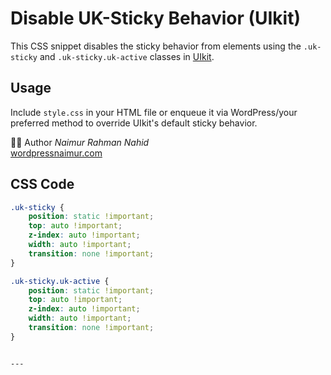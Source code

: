 # Disable UK-Sticky Behavior (UIkit)

This CSS snippet disables the sticky behavior from elements using the `.uk-sticky` and `.uk-sticky.uk-active` classes in [UIkit](https://getuikit.com/).

## Usage

Include `style.css` in your HTML file or enqueue it via WordPress/your preferred method to override UIkit's default sticky behavior.

👨‍💻 Author
*Naimur Rahman Nahid*  
[wordpressnaimur.com](https://wordpressnaimur.com)


## CSS Code

```css
.uk-sticky {
    position: static !important;
    top: auto !important;
    z-index: auto !important;
    width: auto !important;
    transition: none !important;
}

.uk-sticky.uk-active {
    position: static !important;
    top: auto !important;
    z-index: auto !important;
    width: auto !important;
    transition: none !important;
}


---

